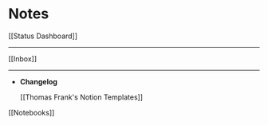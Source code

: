 # Notes

[[Status Dashboard]]

---

[[Inbox]]

---

- **Changelog**
    
    [[Thomas Frank's Notion Templates]]
    

[[Notebooks]]